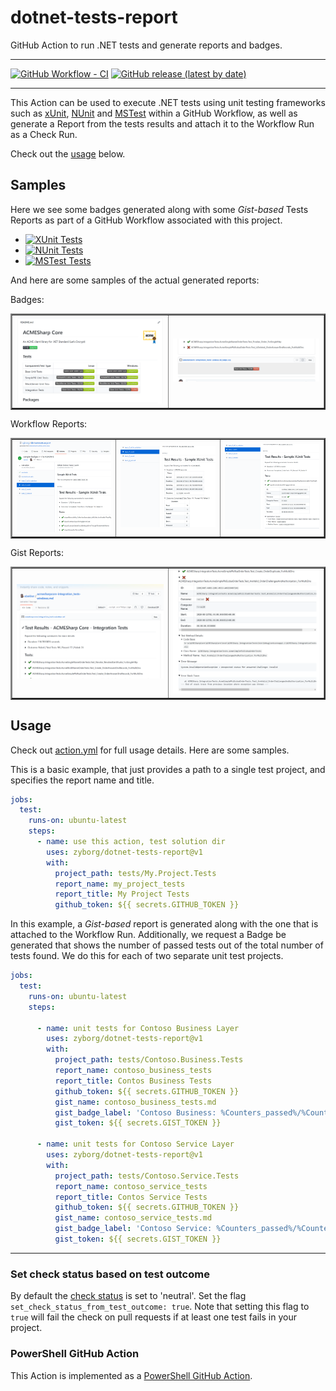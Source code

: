 # dotnet-tests-report

GitHub Action to run .NET tests and generate reports and badges.

---

[![GitHub Workflow - CI](https://github.com/zyborg/dotnet-tests-report/workflows/test-action/badge.svg)](https://github.com/zyborg/dotnet-tests-report/actions?workflow=test-action)
[![GitHub release (latest by date)](https://img.shields.io/github/v/release/zyborg/dotnet-tests-report)](https://github.com/zyborg/dotnet-tests-report/releases/latest)

---

This Action can be used to execute .NET tests using unit testing frameworks such as
[xUnit](https://xunit.net/), [NUnit](https://nunit.org/) and
[MSTest](https://docs.microsoft.com/en-us/dotnet/core/testing/unit-testing-with-mstest)
within a GitHub Workflow, as well as generate a Report from the tests results and attach
it to the Workflow Run as a Check Run.

Check out the [usage](#usage) below.

## Samples

Here we see some badges generated along with some _Gist-based_ Tests Reports as part
of a GitHub Workflow associated with this project.

* [![XUnit Tests](https://gist.github.com/ebekker/49933657cea4f772aef0320c94850f47/raw/dotnet-tests-report_xunit.md_badge.svg)](https://gist.github.com/ebekker/49933657cea4f772aef0320c94850f47)
* [![NUnit Tests](https://gist.github.com/ebekker/35d1803fbae717e5115bd58a5aa0f939/raw/dotnet-tests-report_nunit.md_badge.svg)](https://gist.github.com/ebekker/35d1803fbae717e5115bd58a5aa0f939)
* [![MSTest Tests](https://gist.github.com/ebekker/8c412f16593919d785696b2bc37f2d69/raw/dotnet-tests-report_mstest.md_badge.svg)](https://gist.github.com/ebekker/8c412f16593919d785696b2bc37f2d69)


And here are some samples of the actual generated reports:

Badges:
<table border="2">
  <tr>
    <td><img width="450" src="docs/sample-badges1.png"/></td>
    <td><img width="450" src="docs/sample-badges2.png"/></td>
  </tr>
</table>
Workflow Reports:
<table border="2">
  <tr><td><img width="300" src="docs/sample-checkrun-report1.png" /></td>
  <td><img width="300" src="docs/sample-checkrun-report2.png" /></td>
  <td><img width="300" src="docs/sample-checkrun-report3.png" /></td></tr>
</table>
Gist Reports:
<table border="2">
  <tr>
    <td><img width="450" src="docs/sample-gist-report1.png" /></td>
    <td><img width="450" src="docs/sample-failure1.png" /></td>
  </tr>
</table>

## Usage

Check out [action.yml](action.yml) for full usage details.  Here are some samples.

This is a basic example, that just provides a path to a single test project, and
specifies the report name and title.

```yaml
jobs:
  test:
    runs-on: ubuntu-latest
    steps:
      - name: use this action, test solution dir
        uses: zyborg/dotnet-tests-report@v1
        with:
          project_path: tests/My.Project.Tests
          report_name: my_project_tests
          report_title: My Project Tests
          github_token: ${{ secrets.GITHUB_TOKEN }}
```

In this example, a _Gist-based_ report is generated along with the one that is
attached to the Workflow Run.  Additionally, we request a Badge be generated
that shows the number of passed tests out of the total number of tests found.
We do this for each of two separate unit test projects.

```yaml
jobs:
  test:
    runs-on: ubuntu-latest
    steps:

      - name: unit tests for Contoso Business Layer
        uses: zyborg/dotnet-tests-report@v1
        with:
          project_path: tests/Contoso.Business.Tests
          report_name: contoso_business_tests
          report_title: Contos Business Tests
          github_token: ${{ secrets.GITHUB_TOKEN }}
          gist_name: contoso_business_tests.md
          gist_badge_label: 'Contoso Business: %Counters_passed%/%Counters_total%'
          gist_token: ${{ secrets.GIST_TOKEN }}

      - name: unit tests for Contoso Service Layer
        uses: zyborg/dotnet-tests-report@v1
        with:
          project_path: tests/Contoso.Service.Tests
          report_name: contoso_service_tests
          report_title: Contos Service Tests
          github_token: ${{ secrets.GITHUB_TOKEN }}
          gist_name: contoso_service_tests.md
          gist_badge_label: 'Contoso Service: %Counters_passed%/%Counters_total%'
          gist_token: ${{ secrets.GIST_TOKEN }}
```

---

### Set check status based on test outcome
By default the [check status](https://docs.github.com/en/free-pro-team@latest/rest/reference/checks#create-a-check-run--parameters) is set to 'neutral'. Set the flag `set_check_status_from_test_outcome: true`.
Note that setting this flag to `true` will fail the check on pull requests if at least one test fails in your project.

### PowerShell GitHub Action

This Action is implemented as a [PowerShell GitHub Action](https://github.com/ebekker/pwsh-github-action-base).
